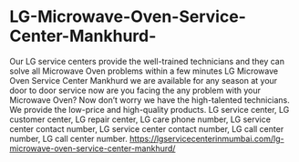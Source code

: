 # LG-Microwave-Oven-Service-Center-Mankhurd-
Our LG service centers provide the well-trained technicians and they can solve all Microwave Oven problems within a few minutes LG Microwave Oven Service Center Mankhurd we are available for any season at your door to door service now are you facing the any problem with your Microwave Oven? Now don’t worry we have the high-talented technicians.  We provide the low-price and high-quality products. LG service center, LG customer center, LG repair center, LG care phone number, LG service center contact number, LG service center contact number, LG call center number, LG call center number. https://lgservicecenterinmumbai.com/lg-microwave-oven-service-center-mankhurd/
